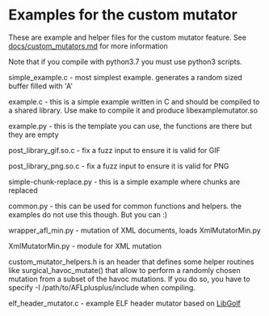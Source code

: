 # Examples for the custom mutator

These are example and helper files for the custom mutator feature.
See [docs/custom_mutators.md](../../docs/custom_mutators.md) for more information

Note that if you compile with python3.7 you must use python3 scripts.

simple_example.c - most simplest example. generates a random sized buffer
          filled with 'A'

example.c - this is a simple example written in C and should be compiled to a
          shared library. Use make to compile it and produce libexamplemutator.so

example.py - this is the template you can use, the functions are there but they
           are empty

post_library_gif.so.c - fix a fuzz input to ensure it is valid for GIF

post_library_png.so.c - fix a fuzz input to ensure it is valid for PNG

simple-chunk-replace.py - this is a simple example where chunks are replaced

common.py - this can be used for common functions and helpers.
          the examples do not use this though. But you can :)

wrapper_afl_min.py - mutation of XML documents, loads XmlMutatorMin.py

XmlMutatorMin.py - module for XML mutation

custom_mutator_helpers.h is an header that defines some helper routines
like surgical_havoc_mutate() that allow to perform a randomly chosen
mutation from a subset of the havoc mutations.
If you do so, you have to specify -I /path/to/AFLplusplus/include when
compiling.

elf_header_mutator.c - example ELF header mutator based on 
 [LibGolf](https://github.com/xcellerator/libgolf/)
